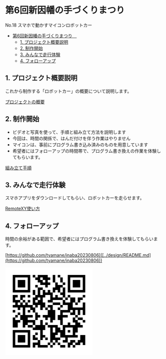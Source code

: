 # 第6回新因幡の手づくりまつり　
No.18 スマホで動かすマイコンロボットカー

- [第6回新因幡の手づくりまつり　](#第6回新因幡の手づくりまつり)
  - [1. プロジェクト概要説明](#1-プロジェクト概要説明)
  - [2. 制作開始](#2-制作開始)
  - [3. みんなで走行体験](#3-みんなで走行体験)
  - [4. フォローアップ](#4-フォローアップ)


## 1. プロジェクト概要説明

これから制作する「ロボットカー」の概要について説明します。

[プロジェクトの概要](./design/README.md)

## 2. 制作開始

* ビデオと写真を使って、手順と組み立て方法を説明します
* 今回は、時間の関係で、はんだ付けを伴う作業はやりません
* マイコンは、事前にプログラム書き込み済みのものを用意しています
* 希望者にはフォローアップの時間帯で、プログラム書き換えの作業を体験してもらいます。
  
[組み立て手順](./design/README.md)

## 3. みんなで走行体験

スマホアプリをダウンロードしてもらい、ロボットカーを走らせます。

[RemoteXY使い方](./design/README.md)

## 4. フォローアップ

時間の余裕がある範囲で、希望者にはプログラム書き換えを体験してもらいます。


[https://github.com/tyamane/inaba20230806]([../design/README.md](https://github.com/tyamane/inaba20230806))

![](./img/QR_205097.png)

